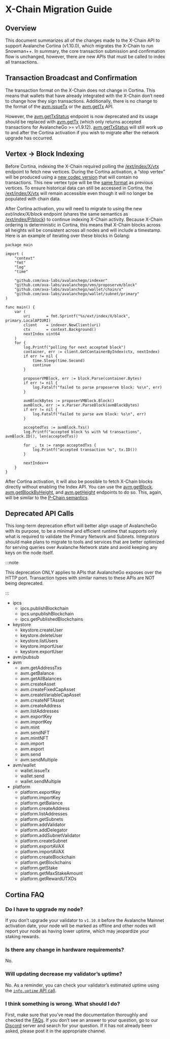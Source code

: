 # X-Chain Migration Guide

## Overview

This document summarizes all of the changes made to the X-Chain API to support
Avalanche Cortina (v1.10.0), which migrates the X-Chain to run Snowman++. 
In summary, the core transaction submission and confirmation flow is unchanged, 
however, there are new APIs that must be called to index all transactions.

## Transaction Broadcast and Confirmation

The transaction format on the X-Chain does not change in Cortina. This means that wallets that
have already integrated with the X-Chain don’t need to change how they sign transactions.
Additionally, there is no change to the format of the [avm.issueTx](apis/x-chain.md#avmissuetx) 
or the [avm.getTx](apis/x-chain.md#avmgettx) API.

However, the [avm.getTxStatus](apis/x-chain.md#avmgettxstatus) endpoint is now
deprecated and its usage should be replaced with
[avm.getTx](apis/x-chain.md#avmgettx) (which only returns accepted transactions
for AvalancheGo >= v1.9.12). [avm.getTxStatus](apis/x-chain.md#avmgettxstatus)
will still work up to and after the Cortina activation if you wish to migrate
after the network upgrade has occurred.

## Vertex -> Block Indexing

Before Cortina, indexing the X-Chain required polling the
[/ext/index/X/vtx](apis/index-api.md#x-chain-vertices) endpoint to fetch new
vertices. During the Cortina activation, a “stop vertex” will be produced using
a [new codec
version](https://github.com/ava-labs/avalanchego/blob/c27721a8da1397b218ce9e9ec69839b8a30f9860/snow/engine/avalanche/vertex/codec.go#L17-L18)
that will contain no transactions. This new vertex type will be the [same
format](https://github.com/ava-labs/avalanchego/blob/c27721a8da1397b218ce9e9ec69839b8a30f9860/snow/engine/avalanche/vertex/stateless_vertex.go#L95-L102)
as previous vertices. To ensure historical data can still be accessed in
Cortina, the [/ext/index/X/vtx](apis/index-api.md#x-chain-vertices) will remain
accessible even though it will no longer be populated with chain data.

After Cortina activation, you will need to migrate to using the new
*ext/index/X/block* endpoint (shares the same semantics as
[/ext/index/P/block](apis/index-api.md#p-chain-blocks)) to continue indexing
X-Chain activity. Because X-Chain ordering is deterministic in Cortina, this
means that X-Chain blocks across all heights will be consistent across all nodes
and will include a timestamp. Here is an example of iterating over these blocks
in Golang:

```golang
package main

import (
	"context"
	"fmt"
	"log"
	"time"

	"github.com/ava-labs/avalanchego/indexer"
	"github.com/ava-labs/avalanchego/vms/proposervm/block"
	"github.com/ava-labs/avalanchego/wallet/chain/x"
	"github.com/ava-labs/avalanchego/wallet/subnet/primary"
)

func main() {
	var (
		uri       = fmt.Sprintf("%s/ext/index/X/block", primary.LocalAPIURI)
		client    = indexer.NewClient(uri)
		ctx       = context.Background()
		nextIndex uint64
	)
	for {
		log.Printf("polling for next accepted block")
		container, err := client.GetContainerByIndex(ctx, nextIndex)
		if err != nil {
			time.Sleep(time.Second)
			continue
		}

		proposerVMBlock, err := block.Parse(container.Bytes)
		if err != nil {
			log.Fatalf("failed to parse proposervm block: %s\n", err)
		}

		avmBlockBytes := proposerVMBlock.Block()
		avmBlock, err := x.Parser.ParseBlock(avmBlockBytes)
		if err != nil {
			log.Fatalf("failed to parse avm block: %s\n", err)
		}

		acceptedTxs := avmBlock.Txs()
		log.Printf("accepted block %s with %d transactions", avmBlock.ID(), len(acceptedTxs))

		for _, tx := range acceptedTxs {
			log.Printf("accepted transaction %s", tx.ID())
		}

		nextIndex++
	}
}
```

After Cortina activation, it will also be possible to fetch X-Chain blocks
directly without enabling the Index API. You can use the [avm.getBlock](././apis/x-chain.md#avmgetblock),
[avm.getBlockByHeight](././apis/x-chain.md#avmgetblockbyheight), and [avm.getHeight](././apis/x-chain.md#avmgetheight)
endpoints to do so. This, again,
will be similar to the [P-Chain semantics](apis/p-chain.md#platformgetblock).

## Deprecated API Calls

This long-term deprecation effort will better align usage of AvalancheGo with its purpose, to be a
minimal and efficient runtime that supports only what is required to validate the Primary Network
and Subnets. Integrators should make plans to migrate to tools and services that are better
optimized for serving queries over Avalanche Network state and avoid keeping any keys on the node
itself.


:::note

This deprecation ONLY applies to APIs that AvalancheGo exposes over the HTTP port.
Transaction types with similar names to these APIs are NOT being deprecated.

:::

<!-- vale off -->
* ipcs
  * ipcs.publishBlockchain
  * ipcs.unpublishBlockchain
  * ipcs.getPublishedBlockchains
* keystore
  * keystore.createUser
  * keystore.deleteUser
  * keystore.listUsers
  * keystore.importUser
  * keystore.exportUser
* avm/pubsub
* avm
  * avm.getAddressTxs
  * avm.getBalance
  * avm.getAllBalances
  * avm.createAsset
  * avm.createFixedCapAsset
  * avm.createVariableCapAsset
  * avm.createNFTAsset
  * avm.createAddress
  * avm.listAddresses
  * avm.exportKey
  * avm.importKey
  * avm.mint
  * avm.sendNFT
  * avm.mintNFT
  * avm.import
  * avm.export
  * avm.send
  * avm.sendMultiple
* avm/wallet
  * wallet.issueTx
  * wallet.send
  * wallet.sendMultiple
* platform
  * platform.exportKey
  * platform.importKey
  * platform.getBalance
  * platform.createAddress
  * platform.listAddresses
  * platform.getSubnets
  * platform.addValidator
  * platform.addDelegator
  * platform.addSubnetValidator
  * platform.createSubnet
  * platform.exportAVAX
  * platform.importAVAX
  * platform.createBlockchain
  * platform.getBlockchains
  * platform.getStake
  * platform.getMaxStakeAmount
  * platform.getRewardUTXOs
<!-- vale on -->

## Cortina FAQ

### Do I have to upgrade my node?

If you don’t upgrade your validator to `v1.10.0` before the Avalanche Mainnet activation date, 
your node will be marked as offline and other nodes will report your node as having lower uptime, 
which may jeopardize your staking rewards.

### Is there any change in hardware requirements?

No.

### Will updating decrease my validator’s uptime?

No. As a reminder, you can check your validator’s estimated uptime using the [`info.uptime` API call](././apis/info.md#infouptime).


### I think something is wrong. What should I do?

First, make sure that you’ve read the documentation thoroughly and checked 
the [FAQs](https://support.avax.network/en/). 
If you don’t see an answer to your question, go to our [Discord](https://discord.com/invite/RwXY7P6) 
server and search for your question. If it has not already been asked, please post it in the appropriate channel.
